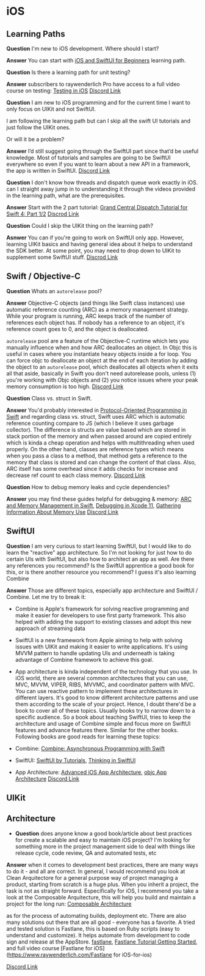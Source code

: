 # iOS

## Learning Paths

**Question** I'm new to iOS development. Where should I start?

**Answer** You can start with [iOS and SwiftUI for Beginners](https://www.raywenderlich.com/ios/paths/learn) learning path.

**Question** Is there a learning path for unit testing?

**Answer** subscribers to raywenderlich Pro have access to a full video course on testing: [Testing in iOS](https://www.raywenderlich.com/8458722-testing-in-ios) [Discord Link](https://discord.com/channels/512920737028374529/703294846596808738/844583068878897172)

**Question** I am new to iOS programming and for the current time I want to only focus on UIKit and not SwiftUI.

I am following the learning path but can I skip all the swift UI tutorials and just follow the UIKit ones.

Or will it be a problem?

**Answer** I’d still suggest going through the SwiftUI part since that’d be useful knowledge. Most of tutorials and samples are going to be SwiftUI everywhere so even if you want to learn about a new API in a framework, the app is written in SwiftUI. [Discord Link](https://discord.com/channels/512920737028374529/703294846596808738/786676529031020584)

**Question** I don't know how threads and dispatch queue work exactly in iOS. can I straight away jump in to understanding it through the videos provided in the learning path, what are the prerequisites.

**Answer** Start with the 2 part tutorial: [Grand Central Dispatch Tutorial for Swift 4: Part 1/2](https://www.raywenderlich.com/5370-grand-central-dispatch-tutorial-for-swift-4-part-1-2) [Discrod Link](https://discord.com/channels/512920737028374529/703294846596808738/786300020021919756)

**Question** Could I skip the UIKit thing on the learning path?

**Asnwer** You can if you're going to work on SwiftUI only app. However, learning UIKit basics and having general idea about it helps to understand the SDK better. At some point, you may need to drop down to UIKit to supplement some SwiftUI stuff. [Discrod Link](https://discord.com/channels/512920737028374529/703294846596808738/780866083845439509)

## Swift / Objective-C

**Question** Whats an `autorelease` pool?

**Answer** Objective-C objects (and things like Swift class instances) use automatic reference counting (ARC) as a memory management strategy. While your program is running, ARC keeps track of the number of references each object has. If nobody has a reference to an object, it's reference count goes to 0, and the object is deallocated.

`autorelease` pool are a feature of the Objective-C runtime which lets you manually influence when and how ARC deallocates an object. In Objc this is useful in cases where you instantiate heavy objects inside a for loop. You can force objc to deallocate an object at the end of each iteration by adding the object to an `autorelease` pool, which deallocates all objects when it exits
all that aside, basically in Swift you don't need autorelease pools, unless
(1) you're working with Objc objects and
(2) you notice issues where your peak memory consumption is too high.
[Discord Link](https://discord.com/channels/512920737028374529/703294846596808738/818016935680802816)

**Question** Class vs. struct in Swift.

**Answer** You'd probably interested in [Protocol-Oriented Programming in Swift](https://developer.apple.com/videos/play/wwdc2015/408/) and regarding class vs. struct, Swift uses ARC which is automatic reference counting compare to JS (which I believe it uses garbage collector). The difference is structs are value based which are stored in stack portion of the memory and when passed around are copied entirely which is kinda a cheap operation and helps with multithreading when used properly. On the other hand, classes are reference types which means when you pass a class to a method, that method gets a reference to the memory that class is stored and can change the content of that class. Also, ARC itself has some overhead since it adds checks for increase and decrease ref count to each class memory. [Discord Link](https://discord.com/channels/512920737028374529/703294846596808738/783699094182559815)

**Question** How to debug memory leaks and cycle dependencies?

**Answer** you may find these guides helpful for debugging & memory: [ARC and Memory Management in Swift](https://www.raywenderlich.com/966538-arc-and-memory-management-in-swift#toc-anchor-021),
[Debugging in Xcode 11](https://developer.apple.com/videos/play/wwdc2019/412/), [Gathering Information About Memory Use](https://developer.apple.com/documentation/xcode/improving_your_app_s_performance/reducing_your_app_s_memory_use/gathering_information_about_memory_use) [Discord Link](https://discord.com/channels/512920737028374529/703294846596808738/712001013673885840)

## SwiftUI

**Question** I am very curious to start learning SwiftUI, but I would like to do learn the "reactive" app architecture. So I'm not looking for just how to do certain UIs with SwiftUI, but also how to architect an app as well. Are there any references you recommend? Is the SwiftUI apprentice a good book for this, or is there another resource you recommend?
I guess it's also learning Combine

**Answer** Those are different topics, especially app architecture and SwiftUI / Combine. Let me try to break it:

- Combine is Apple's framework for solving reactive programming and make it easier for developers to use first party framework. This also helped with adding the support to existing classes and adopt this new approach of streaming data
- SwiftUI is a new framework from Apple aiming to help with solving issues with UIKit and making it easier to write applications. It's using MVVM pattern to handle updating UIs and underneath is taking advantage of Combine framework to achieve this goal.
- App architecture is kinda independent of the technology that you use. In iOS world, there are several common architectures that you can use, MVC, MVVM, VIPER, RIBS, MVVMC, and coordinator pattern with MVC. You can use reactive pattern to implement these architectures in different layers. It's good to know different architecture patterns and use them according to the scale of your project.
  Hence, I doubt there'd be a book to cover all of these topics. Usually books try to narrow down to a specific audience. So a book about teaching SwiftUI, tries to keep the architecture and usage of Combine simple and focus more on SwiftUI features and advance features there. Similar for the other books. Following books are good reads for learning these topics:

- Combine: [Combine: Asynchronous Programming with Swift](https://www.raywenderlich.com/books/combine-asynchronous-programming-with-swift/v2.0)
- SwiftUI: [SwiftUI by Tutorials](https://www.raywenderlich.com/books/swiftui-by-tutorials/v3.0), [Thinking in SwiftUI](https://www.objc.io/books/thinking-in-swiftui/)
- App Architecture: [Advanced iOS App Architecture](https://www.raywenderlich.com/books/advanced-ios-app-architecture/v3.0), [objc App Architecture](https://www.objc.io/books/app-architecture/) [Discord Link](https://discord.com/channels/512920737028374529/789937281401487370/832666993014341673)

## UIKit

## Architecture

- **Question** does anyone know a good book/article about best practices for create a scalable and easy to maintain iOS project?
I'm looking for something more in the project management side to deal with things like release cycle, code review, QA and automated tests, etc

**Answer** when it comes to development best practices, there are many ways to do it - and all are correct. In general, I would recommend you look at Clean Arquitectore for a general purpose way of project managing a product, starting from scratch is a huge plus. When you inherit a project, the task is not as straight forward. Especifically for iOS, I recommend you take a look at the Composable Arquitecture, this will help you build and maintain a project for the long run: [Composable Architecture](https://www.pointfree.co/collections/composable-architecture)

as for the process of automating builds, deployment etc. There are also many solutions out there that are all good - everyone has a favorite. A tried and tested solution is Fastlane, this is based on Ruby scripts (easy to understand and customize). It helps automate from development to code sign and release at the AppStore. [fastlane](https://fastlane.tools/), [Fastlane Tutorial Getting Started](https://www.raywenderlich.com/778-fastlane-tutorial-getting-started), and full video course [Fastlane for iOS](https://www.raywenderlich.com/Fastlane for iOS-for-ios)

[Discord Link](https://discord.com/channels/512920737028374529/703294846596808738/857657619463405588)
